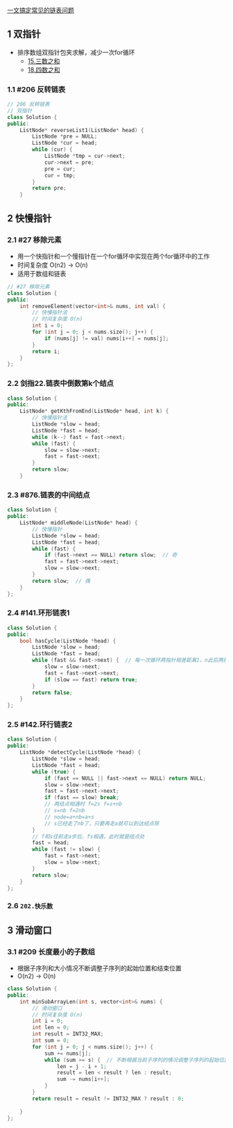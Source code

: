 [一文搞定常见的链表问题](https://blog.csdn.net/waveleting/article/details/108991903)

## 1 双指针 
* 排序数组双指针包夹求解，减少一次for循环
    * [15.三数之和](https://github.com/Yiming-Zuo/Diary-2021/blob/main/leetcode/15.三数之和.cpp)
    * [18.四数之和](https://github.com/Yiming-Zuo/Diary-2021/blob/main/leetcode/15.四数之和.cpp)
### 1.1 #206 反转链表

```cpp
// 206 反转链表
// 双指针
class Solution {
public:
    ListNode* reverseList1(ListNode* head) {
        ListNode *pre = NULL;
        ListNode *cur = head;
        while (cur) {
            ListNode *tmp = cur->next;
            cur->next = pre;
            pre = cur;
            cur = tmp;
        }
        return pre;
    }
```

## 2 快慢指针

### 2.1 #27 移除元素
* 用一个快指针和一个慢指针在一个for循环中实现在两个for循环中的工作
* 时间复杂度 O(n2) -> O(n)
* 适用于数组和链表

```cpp
// #27 移除元素
class Solution {
public:
    int removeElement(vector<int>& nums, int val) {
        // 快慢指针法
        // 时间复杂度 O(n)
        int i = 0;
        for (int j = 0; j < nums.size(); j++) {
            if (nums[j] != val) nums[i++] = nums[j];
        }
        return i;
    }
};
```

### 2.2 剑指22.链表中倒数第k个结点

```cpp
class Solution {
public:
    ListNode* getKthFromEnd(ListNode* head, int k) {
        // 快慢指针法
        ListNode *slow = head;
        ListNode *fast = head;
        while (k--) fast = fast->next;
        while (fast) {
            slow = slow->next;
            fast = fast->next;
        }
        return slow;
    }
```

### 2.3 #876.链表的中间结点

```cpp
class Solution {
public:
    ListNode* middleNode(ListNode* head) {
        // 快慢指针
        ListNode *slow = head;
        ListNode *fast = head;
        while (fast) {
            if (fast->next == NULL) return slow;  // 奇
            fast = fast->next->next;
            slow = slow->next;
        }
        return slow;  // 偶
    }
};
```

### 2.4 #141.环形链表1

```cpp
class Solution {
public:
    bool hasCycle(ListNode *head) {
        ListNode *slow = head;
        ListNode *fast = head;
        while (fast && fast->next) {  // 每一次循环两指针相差距离1，n此后两指针相遇。
            slow = slow->next;
            fast = fast->next->next;
            if (slow == fast) return true;
        }
        return false;
    }
};
```

### 2.5 #142.环行链表2 

```cpp
class Solution {
public:
    ListNode *detectCycle(ListNode *head) {
        ListNode *slow = head;
        ListNode *fast = head;
        while (true) {
            if (fast == NULL || fast->next == NULL) return NULL;
            slow = slow->next;
            fast = fast->next->next;
            if (fast == slow) break;
            // 两结点相遇时 f=2s f=s+nb
            // s=nb f=2nb
            // node=a+nb=a+s
            // s已经走了nb了，只要再走a就可以到达结点除
        }
        // f和s往前走a步后，fs相遇，此时就是结点处
        fast = head;
        while (fast != slow) {
            fast = fast->next;
            slow = slow->next;
        }
        return slow;
    }
};
```

### 2.6 `202.快乐数`

## 3 滑动窗口

### 3.1 #209 长度最小的子数组
* 根据子序列和大小情况不断调整子序列的起始位置和结束位置
* O(n2) -> O(n)

```cpp
class Solution {
public:
    int minSubArrayLen(int s, vector<int>& nums) {
        // 滑动窗口
        // 时间复杂度 O(n)
        int i = 0;
        int len = 0;
        int result = INT32_MAX;
        int sum = 0;
        for (int j = 0; j < nums.size(); j++) {
            sum += nums[j];
            while (sum >= s) {  // 不断根据当前子序列的情况调整子序列的起始位置和结束位置
                len = j - i + 1;
                result = len < result ? len : result;
                sum -= nums[i++];
            }
        }
        return result = result != INT32_MAX ? result : 0;
        
    }
};
```